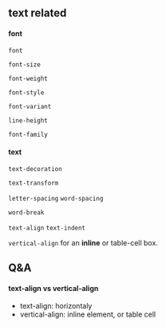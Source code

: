 ## text related

#### font

`font`

`font-size`

`font-weight`

`font-style`

`font-variant`

`line-height`

`font-family`

#### text

`text-decoration`

`text-transform`

`letter-spacing` `word-spacing`

`word-break`

`text-align` `text-indent`

`vertical-align` for an **inline** or table-cell box.

## Q&A

#### text-align vs vertical-align

- text-align: horizontaly
- vertical-align: inline element, or table cell